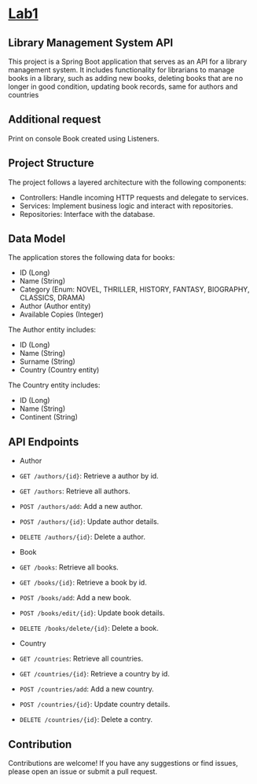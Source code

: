 # [Lab1](https://github.com/Fazlibeqir/EMT/tree/main/Lab1/Library)
## Library Management System API

This project is a Spring Boot application that serves as an API for a library management system. It includes functionality for librarians to manage books in a library, such as adding new books, deleting books that are no longer in good condition, updating book records, same for authors and countries

## Additional request
Print on console Book created using Listeners.

## Project Structure

The project follows a layered architecture with the following components:

- Controllers: Handle incoming HTTP requests and delegate to services.
- Services: Implement business logic and interact with repositories.
- Repositories: Interface with the database.

## Data Model

The application stores the following data for books:

- ID (Long)
- Name (String)
- Category (Enum: NOVEL, THRILLER, HISTORY, FANTASY, BIOGRAPHY, CLASSICS, DRAMA)
- Author (Author entity)
- Available Copies (Integer)

The Author entity includes:

- ID (Long)
- Name (String)
- Surname (String)
- Country (Country entity)

The Country entity includes:

- ID (Long)
- Name (String)
- Continent (String)

## API Endpoints
- Author
- `GET /authors/{id}`: Retrieve a author by id.
- `GET /authors`: Retrieve all authors.
- `POST /authors/add`: Add a new author.
- `POST /authors/{id}`: Update author details.
- `DELETE /authors/{id}`: Delete a author.

- Book
- `GET /books`: Retrieve all books.
- `GET /books/{id}`: Retrieve a book by id.
- `POST /books/add`: Add a new book.
- `POST /books/edit/{id}`: Update book details.
- `DELETE /books/delete/{id}`: Delete a book.

- Country
- `GET /countries`: Retrieve all countries.
- `GET /countries/{id}`: Retrieve a country by id.
- `POST /countries/add`: Add a new country.
- `POST /countries/{id}`: Update country details.
- `DELETE /countries/{id}`: Delete a contry.


## Contribution

Contributions are welcome! If you have any suggestions or find issues, please open an issue or submit a pull request.
